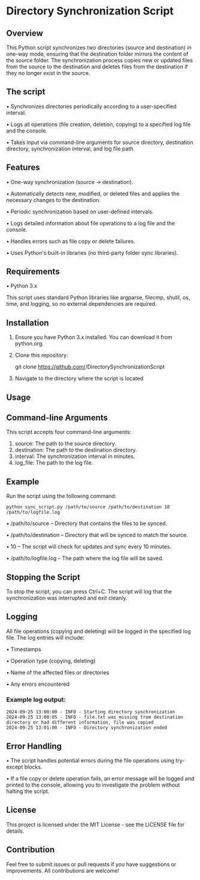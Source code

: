 # Directory Synchronization Script

## Overview

This Python script synchronizes two directories (source and destination) in one-way mode, ensuring that the destination folder mirrors the content of the source folder. The synchronization process copies new or updated files from the source to the destination and deletes files from the destination if they no longer exist in the source.

## The script

•	Synchronizes directories periodically according to a user-specified interval.

•	Logs all operations (file creation, deletion, copying) to a specified log file and the console. 

•	Takes input via command-line arguments for source directory, destination directory, synchronization interval, and log file path.

## Features

•	One-way synchronization (source → destination).

•	Automatically detects new, modified, or deleted files and applies the necessary changes to the destination.

•	Periodic synchronization based on user-defined intervals.

•	Logs detailed information about file operations to a log file and the console.

•	Handles errors such as file copy or delete failures.

•	Uses Python's built-in libraries (no third-party folder sync libraries).

## Requirements

•	Python 3.x

This script uses standard Python libraries like argparse, filecmp, shutil, os, time, and logging, so no external dependencies are required.

## Installation
1.	Ensure you have Python 3.x installed. You can download it from python.org.
2.	Clone this repository:

    git clone https://github.com/<your-github-username>/DirectorySynchronizationScript
3.	Navigate to the directory where the script is located

## Usage

## Command-line Arguments

This script accepts four command-line arguments:
1.	source: The path to the source directory.
2.	destination: The path to the destination directory.
3.	interval: The synchronization interval in minutes.
4.	log_file: The path to the log file.

## Example

Run the script using the following command:

    python sync_script.py /path/to/source /path/to/destination 10 /path/to/logfile.log
•	/path/to/source – Directory that contains the files to be synced.

•	/path/to/destination – Directory that will be synced to match the source.

•	10 – The script will check for updates and sync every 10 minutes.

•	/path/to/logfile.log – The path where the log file will be saved.

## Stopping the Script

To stop the script, you can press Ctrl+C. The script will log that the synchronization was interrupted and exit cleanly.

## Logging

All file operations (copying and deleting) will be logged in the specified log file. The log entries will include:

•	Timestamps

•	Operation type (copying, deleting)

•	Name of the affected files or directories

•	Any errors encountered

### Example log output:

    2024-09-25 13:00:00 - INFO - Starting directory synchronization
    2024-09-25 13:00:05 - INFO - file.txt was missing from destination directory or had different information, file was copied
    2024-09-25 13:01:00 - INFO - Directory synchronization ended

## Error Handling

•	The script handles potential errors during the file operations using try-except blocks. 

•	If a file copy or delete operation fails, an error message will be logged and printed to the console, allowing you to investigate the problem without halting the script.

## License

This project is licensed under the MIT License - see the LICENSE file for details.

## Contribution

Feel free to submit issues or pull requests if you have suggestions or improvements. All contributions are welcome!


